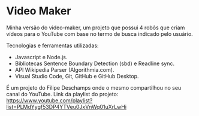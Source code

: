 # Video Maker

Minha versão do video-maker, um projeto que possui 4 robôs que criam vídeos para o YouTube com base no termo de busca indicado pelo usuário.

Tecnologias e ferramentas utilizadas:

- Javascript e Node.js.
- Bibliotecas Sentence Boundary Detection (sbd) e Readline sync.
- API Wikipedia Parser (Algorithmia.com).
- Visual Studio Code, Git, GitHub e GitHub Desktop.

É um projeto do Filipe Deschamps onde o mesmo compartilhou no seu canal do YouTube. Link da playlist do projeto: https://www.youtube.com/playlist?list=PLMdYygf53DP4YTVeu0JxVnWq01uXrLwHi
